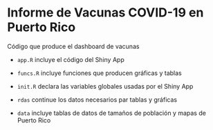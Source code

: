 # Informe de Vacunas COVID-19 en Puerto Rico

Código que produce el dashboard de vacunas


* `app.R` incluye el código del Shiny App

* `funcs.R` incluye funciones que producen gráficas y tablas

* `init.R` declara las variables globales usadas por el Shiny App

* `rdas` continue los datos necesarios par tablas y gráficas

* `data` incluye tablas de datos de tamaños de población y mapas de Puerto Rico

